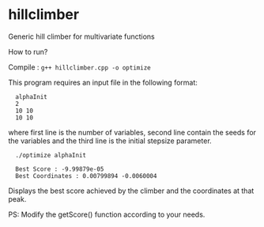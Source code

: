 hillclimber
===========

Generic hill climber for multivariate functions


How to run?

Compile : ```g++ hillclimber.cpp -o optimize```

This program requires an input file in the following format:

```
  alphaInit
  2
  10 10
  10 10
```
where first line is the number of variables, 
second line contain the seeds for the variables
and the third line is the initial stepsize parameter.

```
  ./optimize alphaInit
  
  Best Score : -9.99879e-05
  Best Coordinates : 0.00799894 -0.0060004 
```
Displays the best score achieved by the climber and the coordinates at that peak.


PS: Modify the getScore() function according to your needs.
